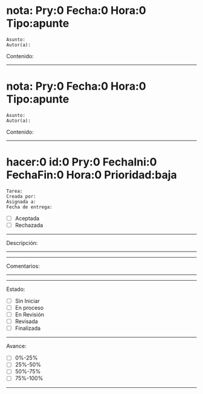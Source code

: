 <!--
Plantilla de Nota Simple. Para utilizar quita el espacio después del #
-->
# nota: Pry:0 Fecha:0 Hora:0 Tipo:apunte
    Asunto:
    Autor(a):
Contenido:

***
<!--
Plantilla de Nota . Para utilizar quita el espacio después del #
-->
# nota: Pry:0 Fecha:0 Hora:0 Tipo:apunte
    Asunto:
    Autor(a):
Contenido:

***

<!--
Plantilla de tarea simple.Para utilizar quita el espacio después del #
Prioridad puede ser: alta, media,baja
formato Fechas: dd-mm-aaaa
-->

# hacer:0 id:0 Pry:0 FechaIni:0 FechaFin:0 Hora:0 Prioridad:baja
    Tarea:
    Creada por:
    Asignada a:
    Fecha de entrega:
- [ ] Aceptada
- [ ] Rechazada
***
 Descripción:
***
***
Comentarios:
***
***
Estado:
- [ ] Sin Iniciar
- [ ] En proceso
- [ ] En Revisión
- [ ] Revisada
- [ ] Finalizada
***
Avance:
- [ ] 0%-25%
- [ ] 25%-50%
- [ ] 50%-75%
- [ ] 75%-100%

***
